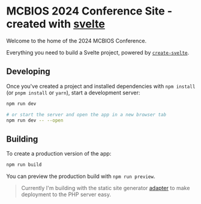 # MCBIOS 2024 Conference Site - created with [svelte](https://github.com/sveltejs/svelte)

Welcome to the home of the 2024 MCBIOS Conference.

Everything you need to build a Svelte project, powered by [`create-svelte`](https://github.com/sveltejs/kit/tree/master/packages/create-svelte).

## Developing

Once you've created a project and installed dependencies with `npm install` (or `pnpm install` or `yarn`), start a development server:

```bash
npm run dev

# or start the server and open the app in a new browser tab
npm run dev -- --open
```

## Building

To create a production version of the app:

```bash
npm run build
```

You can preview the production build with `npm run preview`.

> Currently I'm building with the static site generator [adapter](https://kit.svelte.dev/docs/adapters) to make deployment to the PHP server easy.
